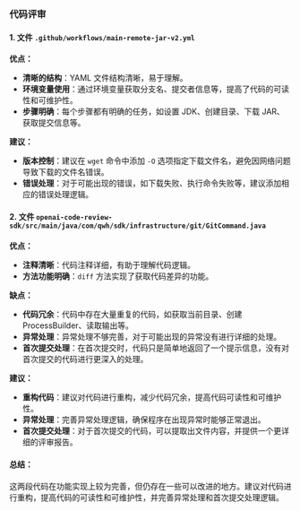 ### 代码评审

#### 1. 文件 `.github/workflows/main-remote-jar-v2.yml`

**优点：**
- **清晰的结构**：YAML 文件结构清晰，易于理解。
- **环境变量使用**：通过环境变量获取分支名、提交者信息等，提高了代码的可读性和可维护性。
- **步骤明确**：每个步骤都有明确的任务，如设置 JDK、创建目录、下载 JAR、获取提交信息等。

**建议：**
- **版本控制**：建议在 `wget` 命令中添加 `-O` 选项指定下载文件名，避免因网络问题导致下载的文件名错误。
- **错误处理**：对于可能出现的错误，如下载失败、执行命令失败等，建议添加相应的错误处理逻辑。

#### 2. 文件 `openai-code-review-sdk/src/main/java/com/qwh/sdk/infrastructure/git/GitCommand.java`

**优点：**
- **注释清晰**：代码注释详细，有助于理解代码逻辑。
- **方法功能明确**：`diff` 方法实现了获取代码差异的功能。

**缺点：**
- **代码冗余**：代码中存在大量重复的代码，如获取当前目录、创建 ProcessBuilder、读取输出等。
- **异常处理**：异常处理不够完善，对于可能出现的异常没有进行详细的处理。
- **首次提交处理**：在首次提交时，代码只是简单地返回了一个提示信息，没有对首次提交的代码进行更深入的处理。

**建议：**
- **重构代码**：建议对代码进行重构，减少代码冗余，提高代码可读性和可维护性。
- **异常处理**：完善异常处理逻辑，确保程序在出现异常时能够正常退出。
- **首次提交处理**：对于首次提交的代码，可以提取出文件内容，并提供一个更详细的评审报告。

#### 总结：

这两段代码在功能实现上较为完善，但仍存在一些可以改进的地方。建议对代码进行重构，提高代码的可读性和可维护性，并完善异常处理和首次提交处理逻辑。